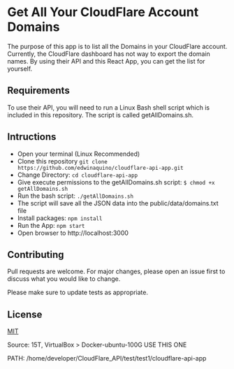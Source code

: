 # Get All Your CloudFlare Account Domains

The purpose of this app is to list all the Domains in your CloudFlare account. Currently, the CloudFlare dashboard has not way to export the domain names. By using their API and this React App, you can get the list for yourself.

## Requirements
To use their API, you will need to run a Linux Bash shell script which is included in this repository. The script is called getAllDomains.sh. 

## Intructions
* Open your terminal (Linux Recommended)
* Clone this repository `git clone https://github.com/edwinaquino/cloudflare-api-app.git`
* Change Directory: `cd cloudflare-api-app`
* Give execute permissions to the getAllDomains.sh script: `$ chmod +x getAllDomains.sh`
* Run the bash script: `./getAllDomains.sh`
* The script will save all the JSON data into the public/data/domains.txt file
* Install packages: `npm install`
* Run the App: `npm start`
* Open browser to http://localhost:3000

## Contributing
Pull requests are welcome. For major changes, please open an issue first to discuss what you would like to change.

Please make sure to update tests as appropriate.

## License
[MIT](https://choosealicense.com/licenses/mit/)

Source: 15T, VirtualBox > Docker-ubuntu-100G USE THIS ONE

PATH: /home/developer/CloudFlare_API/test/test1/cloudflare-api-app
